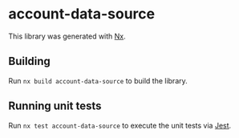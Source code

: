 # account-data-source

This library was generated with [Nx](https://nx.dev).

## Building

Run `nx build account-data-source` to build the library.

## Running unit tests

Run `nx test account-data-source` to execute the unit tests via [Jest](https://jestjs.io).
